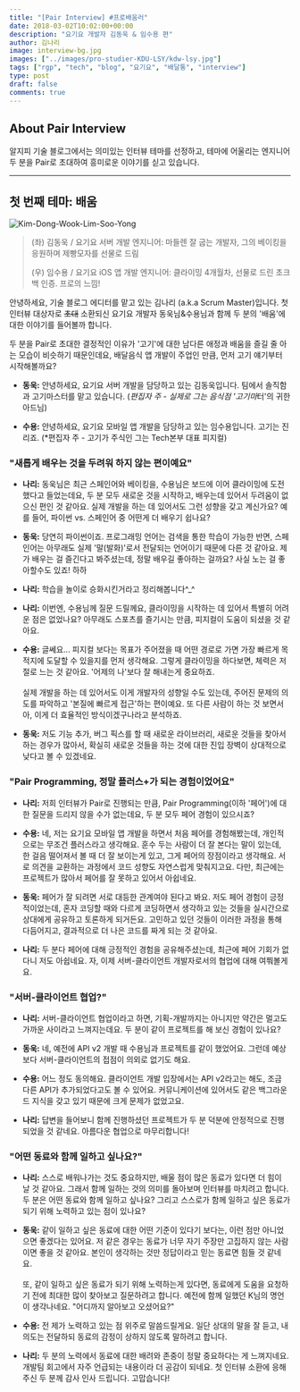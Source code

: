 ```yaml
---
title: "[Pair Interview] #프로배움러"
date: 2018-03-02T10:02:00+00:00
description: "요기요 개발자 김동욱 & 임수용 편"
author: 김나리
image: interview-bg.jpg
images: ["../images/pro-studier-KDU-LSY/kdw-lsy.jpg"]
tags: ["rgp", "tech", "blog", "요기요", "배달통", "interview"]
type: post
draft: false
comments: true
---
```


## About Pair Interview

알지피 기술 블로그에서는 의미있는 인터뷰 테마를 선정하고, 테마에 어울리는 엔지니어 두 분을 Pair로 초대하여 흥미로운 이야기를 싣고 있습니다.

---

## 첫 번째 테마: 배움

![Kim-Dong-Wook-Lim-Soo-Yong][kdw-lsy]

>(좌) 김동욱 / 요기요 서버 개발 엔지니어: 마들렌 잘 굽는 개발자, 그의 베이킹을 응원하며 제빵모자를 선물로 드림
>
>(우) 임수용 / 요기요 iOS 앱 개발 엔지니어: 클라이밍 4개월차, 선물로 드린 초크백 인증. 프로의 느낌!

안녕하세요, 기술 블로그 에디터를 맡고 있는 김나리 (a.k.a Scrum Master)입니다. 첫 인터뷰 대상자로 ~~초대~~ 소환되신 요기요 개발자 동욱님&수용님과 함께 두 분의 '배움'에 대한 이야기를 들어볼까 합니다.

두 분을 Pair로 초대한 결정적인 이유가 '고기'에 대한 남다른 애정과 배움을 즐길 줄 아는 모습이 비슷하기 때문인데요, 배달음식 앱 개발이 주업인 만큼, 먼저 고기 얘기부터 시작해볼까요?

- **동욱:** 안녕하세요, 요기요 서버 개발을 담당하고 있는 김동욱입니다. 팀에서 솔직함과 고기마스터를 맡고 있습니다. (*편집자 주 - 실제로 그는 음식점 '고기마*터'의 귀한 아드님)

- **수용:** 안녕하세요, 요기요 모바일 앱 개발을 담당하고 있는 임수용입니다. 고기는 진리죠. (*편집자 주 - 고기가 주식인 그는 Tech본부 대표 피지컬)

### "새롭게 배우는 것을 두려워 하지 않는 편이예요"

- **나리:** 동욱님은 최근 스페인어와 베이킹을, 수용님은 보드에 이어 클라이밍에 도전했다고 들었는데요, 두 분 모두 새로운 것을 시작하고, 배우는데 있어서 두려움이 없으신 편인 것 같아요. 실제 개발을 하는 데 있어서도 그런 성향을 갖고 계신가요? 예를 들어, 파이썬 vs. 스페인어 중 어떤게 더 배우기 쉽나요?

- **동욱:** 당연히 파이썬이죠. 프로그래밍 언어는 검색을 통한 학습이 가능한 반면, 스페인어는 아무래도 실제 '말(발화)'로서 전달되는 언어이기 때문에 다른 것 같아요.
제가 배우는 걸 즐긴다고 봐주셨는데, 정말 배우길 좋아하는 걸까요? 사실 노는 걸 좋아할수도 있죠! 하하

- **나리:** 학습을 놀이로 승화시킨거라고 정리해봅니다^_^

- **나리:** 이번엔, 수용님께 질문 드릴께요, 클라이밍을 시작하는 데 있어서 특별히 어려운 점은 없었나요? 아무래도 스포츠를 즐기시는 만큼, 피지컬이 도움이 되셨을 것 같아요.

- **수용:** 글쎄요... 피지컬 보다는 목표가 주어졌을 때 어떤 경로로 가면 가장 빠르게 목적지에 도달할 수 있을지를 먼저 생각해요. 그렇게 클라이밍을 하다보면, 체력은 저절로 느는 것 같아요.
'어제의 나'보다 잘 해내는게 중요하죠.<br><br>
실제 개발을 하는 데 있어서도 이게 개발자의 성향일 수도 있는데, 주어진 문제의 의도를 파악하고 '본질에 빠르게 접근'하는 편이예요.
또 다른 사람이 하는 것 보면서 아, 이게 더 효율적인 방식이겠구나라고 분석하죠.

- **동욱:** 저도 기능 추가, 버그 픽스를 할 때 새로운 라이브러리, 새로운 것들을 찾아서 하는 경우가 많아서, 확실히 새로운 것들을 하는 것에 대한 진입 장벽이 상대적으로 낮다고 볼 수 있겠네요.

### "Pair Programming, 정말 플러스+가 되는 경험이었어요"

- **나리:** 저희 인터뷰가 Pair로 진행되는 만큼, Pair Programming(이하 '페어')에 대한 질문을 드리지 않을 수가 없는데요, 두 분 모두 페어 경험이 있으시죠?

- **수용:** 네, 저는 요기요 모바일 앱 개발을 하면서 처음 페어를 경험해봤는데, 개인적으로는 무조건 플러스라고 생각해요. 훈수 두는 사람이 더 잘 본다는 말이 있는데,
한 걸음 떨어져서 볼 때 더 잘 보이는게 있고, 그게 페어의 장점이라고 생각해요. 서로 의견을 교환하는 과정에서 코드 성향도 자연스럽게 맞춰지고요.
다만, 최근에는 프로젝트가 많아서 페어를 잘 못하고 있어서 아쉽네요.

- **동욱:** 페어가 잘 되려면 서로 대등한 관계여야 된다고 봐요. 저도 페어 경험이 긍정적이었는데, 혼자 코딩할 때와 다르게 코딩하면서 생각하고 있는 것들을 실시간으로 상대에게 공유하고 토론하게 되거든요.
고민하고 있던 것들이 이러한 과정을 통해 다듬어지고, 결과적으로 더 나은 코드를 짜게 되는 것 같아요.

- **나리:** 두 분다 페어에 대해 긍정적인 경험을 공유해주셨는데, 최근에 페어 기회가 없다니 저도 아쉽네요.
자, 이제 서버-클라이언트 개발자로서의 협업에 대해 여쭤볼게요.

### "서버-클라이언트 협업?"

- **나리:** 서버-클라이언트 협업이라고 하면, 기획-개발까지는 아니지만 약간은 멀고도 가까운 사이라고 느껴지는데요. 두 분이 같이 프로젝트를 해 보신 경험이 있나요?

- **동욱:** 네, 예전에 API v2 개발 때 수용님과 프로젝트를 같이 했었어요. 그런데 예상보다 서버-클라이언트의 접점이 의외로 없기도 해요.

- **수용:** 어느 정도 동의해요. 클라이언트 개발 입장에서는 API v2라고는 해도, 조금 다른 API가 추가되었다고도 볼 수 있어요.
커뮤니케이션에 있어서도 같은 백그라운드 지식을 갖고 있기 때문에 크게 문제가 없었고요.

- **나리:** 답변을 들어보니 함께 진행하셨던 프로젝트가 두 분 덕분에 안정적으로 진행되었을 것 같네요. 아름다운 협업으로 마무리합니다!

### "어떤 동료와 함께 일하고 싶나요?"

- **나리:** 스스로 배워나가는 것도 중요하지만, 배울 점이 많은 동료가 있다면 더 힘이 날 것 같아요. 그래서 함께 일하는 것의 의미를 돌아보며 인터뷰를 마치려고 합니다.
두 분은 어떤 동료와 함께 일하고 싶나요? 그리고 스스로가 함께 일하고 싶은 동료가 되기 위해 노력하고 있는 점이 있나요?

- **동욱:** 같이 일하고 싶은 동료에 대한 어떤 기준이 있다기 보다는, 이런 점만 아니었으면 좋겠다는 있어요.
저 같은 경우는 동료가 너무 자기 주장만 고집하지 않는 사람이면 좋을 것 같아요. 본인이 생각하는 것만 정답이라고 믿는 동료면 힘들 것 같네요.<br><br>
또, 같이 일하고 싶은 동료가 되기 위해 노력하는게 있다면, 동료에게 도움을 요청하기 전에 최대한 많이 찾아보고 질문하려고 합니다.
예전에 함께 일했던 K님의 명언이 생각나네요. "어디까지 알아보고 오셨어요?"

- **수용:** 전 제가 노력하고 있는 점 위주로 말씀드릴게요. 일단 상대의 말을 잘 듣고, 내 의도는 전달하되 동료의 감정이 상하지 않도록 말하려고 합니다.

- **나리:** 두 분의 노력에서 동료에 대한 배려와 존중이 정말 중요하다는 게 느껴지네요. 개발팀 회고에서 자주 언급되는 내용이라 더 공감이 되네요.
첫 인터뷰 소환에 응해주신 두 분께 감사 인사 드립니다. 고맙습니다! <br>


[kdw-lsy]: ../images/pro-studier-KDU-LSY/kdw-lsy.jpg
